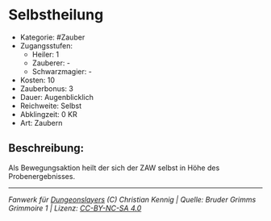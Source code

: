 # Selbstheilung

- Kategorie: #Zauber
- Zugangsstufen:
  - Heiler: 1
  - Zauberer: -
  - Schwarzmagier: -
- Kosten: 10
- Zauberbonus: 3
- Dauer: Augenblicklich
- Reichweite: Selbst
- Abklingzeit: 0 KR
- Art: Zaubern

## Beschreibung:

Als Bewegungsaktion heilt der sich der ZAW selbst in Höhe des Probenergebnisses.

---

_Fanwerk für [Dungeonslayers](https://www.dungeonslayers.net/) (C) Christian Kennig | Quelle: Bruder Grimms Grimmoire 1 | Lizenz: [CC-BY-NC-SA 4.0](https://creativecommons.org/licenses/by-nc-sa/4.0/deed.de)_
